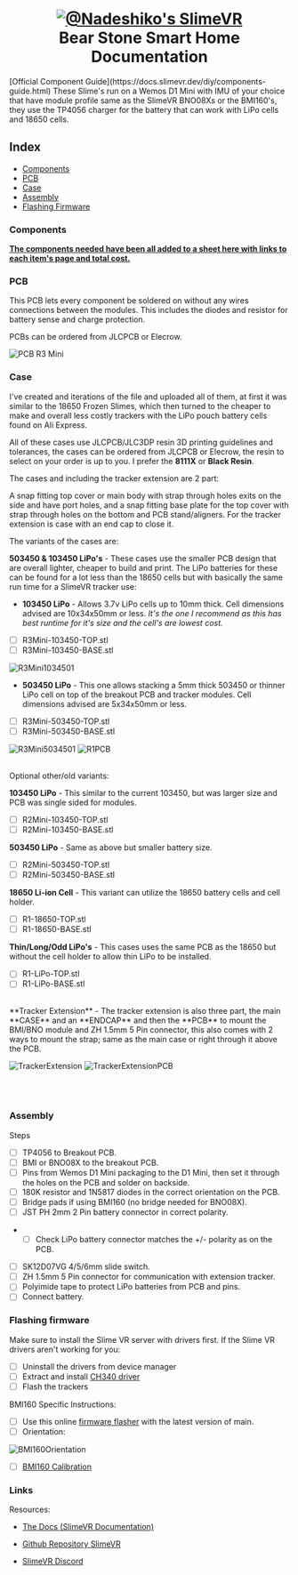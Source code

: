<h1 align="center">
  <a name="logo" href="l"><img src="https://github.com/Aeurias/NadeshikoSlimeVR/blob/main/Misc/logo.png" alt="@Nadeshiko's SlimeVR"></a>
  <br>
  Bear Stone Smart Home Documentation
</h1>
[Official Component Guide](https://docs.slimevr.dev/diy/components-guide.html)
These Slime's run on a Wemos D1 Mini with IMU of your choice that have module profile same as the SlimeVR BNO08Xs or the BMI160's, they use the TP4056 charger for the battery that can work with LiPo cells and 18650 cells.

## Index

- [Components](#components)
- [PCB](#pcb)
- [Case](#case)
- [Assembly](#assembly)
- [Flashing Firmware](#flashing-firmware)

### Components

**[The components needed have been all added to a sheet here with links to each item's page and total cost.](https://docs.google.com/spreadsheets/d/1Np8FZpWfbQaHiXM6Y5nCLdoeBbmQeeP_hg5ss5rDM44/edit?usp=sharing)**

### PCB

This PCB lets every component be soldered on without any wires connections between the modules. This includes the diodes and resistor for battery sense and charge protection.

PCBs can be ordered from JLCPCB or Elecrow.

![PCB R3 Mini](https://github.com/Aeurias/NadeshikoSlimeVR/blob/main/R3%20Mini/Previews/R3Mini-PCB-Front.png)

### Case

I've created and iterations of the file and uploaded all of them, at first it was similar to the 18650 Frozen Slimes, which then turned to the cheaper to make and overall less costly trackers with the LiPo pouch battery cells found on Ali Express.

All of these cases use JLCPCB/JLC3DP resin 3D printing guidelines and tolerances, the cases can be ordered from JLCPCB or Elecrow, the resin to select on your order is up to you. I prefer the **8111X** or **Black Resin**.

The cases and including the tracker extension are 2 part:

A snap fitting top cover or main body with strap through holes exits on the side and have port holes, and a snap fitting base plate for the top cover with strap through holes on the bottom and PCB stand/aligners. For the tracker extension is case with an end cap to close it.

The variants of the cases are:

**503450 & 103450 LiPo's** - These cases use the smaller PCB design that are overall lighter, cheaper to build and print. The LiPo batteries for these can be found for a lot less than the 18650 cells but with basically the same run time for a SlimeVR tracker use:

- **103450 LiPo** - Allows 3.7v LiPo cells up to 10mm thick. Cell dimensions advised are 10x34x50mm or less. *It's the one I recommend as this has best runtime for it's size and the cell's are lowest cost.*
- [ ] R3Mini-103450-TOP.stl
- [ ] R3Mini-103450-BASE.stl
<img  src="https://github.com/Aeurias/NadeshikoSlimeVR/blob/main/R3%20Mini/Previews/R3Mini103450-1.png"  alt="R3Mini1034501"/>

- **503450 LiPo** - This one allows stacking a 5mm thick 503450 or thinner LiPo cell on top of the breakout PCB and tracker modules. Cell dimensions advised are 5x34x50mm or less.
- [ ] R3Mini-503450-TOP.stl
- [ ] R3Mini-503450-BASE.stl
<img  src="https://github.com/Aeurias/NadeshikoSlimeVR/blob/main/R3%20Mini/Previews/R3Mini503450-1.png"  alt="R3Mini5034501"/>

<img  src="https://github.com/Aeurias/NadeshikoSlimeVR/blob/main/R1/Previews/R1-PCB-Front.png"  alt="R1PCB"/>

<br/>
<br>

Optional other/old variants:

**103450 LiPo** - This similar to the current 103450, but was larger size and PCB was single sided for modules.

- [ ] R2Mini-103450-TOP.stl
- [ ] R2Mini-103450-BASE.stl

**503450 LiPo** - Same as above but smaller battery size.

- [ ] R2Mini-503450-TOP.stl
- [ ] R2Mini-503450-BASE.stl

**18650 Li-ion Cell** - This variant can utilize the 18650 battery cells and cell holder.

- [ ] R1-18650-TOP.stl
- [ ] R1-18650-BASE.stl

**Thin/Long/Odd LiPo's** - This cases uses the same PCB as the 18650 but without the cell holder to allow thin LiPo to be installed.

- [ ] R1-LiPo-TOP.stl
- [ ] R1-LiPo-BASE.stl

<br/>
**Tracker Extension** - The tracker extension is also three  part, the main **CASE** and an **ENDCAP** and then the **PCB** to mount the BMI/BNO module and ZH 1.5mm 5 Pin connector, this also comes with 2 ways to mount the strap; same as the main case or right through it above the PCB.

<img  src="https://github.com/Aeurias/NadeshikoSlimeVR/blob/main/TrackerExtension/Previews/Extension-1.png"  alt="TrackerExtension"/> <img  src="https://github.com/Aeurias/NadeshikoSlimeVR/blob/main/TrackerExtension/Previews/Extension-PCB-Front.png"  alt="TrackerExtensionPCB"/>

<br/>
<br>
  
### Assembly

Steps

- [ ] TP4056 to Breakout PCB.
- [ ] BMI or BNO08X to the breakout PCB.
- [ ] Pins from Wemos D1 Mini packaging to the D1 Mini, then set it through the holes on the PCB and solder on backside.
- [ ] 180K resistor and 1N5817 diodes in the correct orientation on the PCB.
- [ ] Bridge pads if using BMI160 (no bridge needed for BNO08X).
- [ ] JST PH 2mm 2 Pin battery connector in correct polarity.
- - [ ] Check LiPo battery connector matches the +/- polarity as on the PCB.
- [ ] SK12D07VG 4/5/6mm slide switch.
- [ ] ZH 1.5mm 5 Pin connector for communication with extension tracker.
- [ ] Polyimide tape to protect LiPo batteries from PCB and pins.
- [ ] Connect battery.

### Flashing firmware

Make sure to install the Slime VR server with drivers first.
If the Slime VR drivers aren't working for you:

- [ ] Uninstall the drivers from device manager
- [ ] Extract and install [CH340 driver](https://www.wemos.cc/en/latest/ch340_driver.html)
- [ ] Flash the trackers

BMI160 Specific Instructions:

- [ ] Use this online [firmware flasher](https://slimevr-firmware.bscotch.ca/) with the latest version of main.
- [ ] Orientation:

![BMI160Orientation](https://user-images.githubusercontent.com/98719680/227734508-38e85ab7-38b9-43e7-b7cb-f7d4d2efbc29.png)

- [ ] [BMI160 Calibration](https://github.com/SlimeVR/SlimeVR-Tracker-ESP?files=1#bmi160)

### Links

Resources:

- [The Docs (SlimeVR Documentation)](https://docs.slimevr.dev/)

- [Github Repository SlimeVR](https://github.com/SlimeVR/)

- [SlimeVR Discord](https://discord.gg/SlimeVR)

